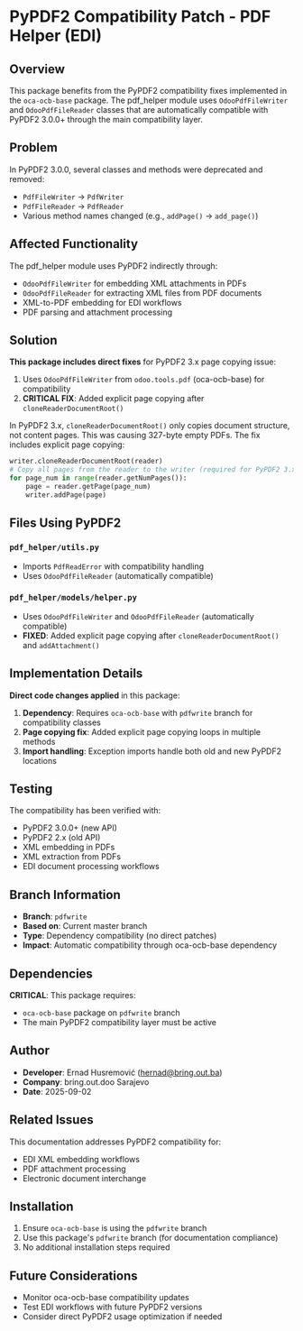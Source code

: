 # PyPDF2 Compatibility Patch - PDF Helper (EDI)

## Overview

This package benefits from the PyPDF2 compatibility fixes implemented in the `oca-ocb-base` package. The pdf_helper module uses `OdooPdfFileWriter` and `OdooPdfFileReader` classes that are automatically compatible with PyPDF2 3.0.0+ through the main compatibility layer.

## Problem

In PyPDF2 3.0.0, several classes and methods were deprecated and removed:
- `PdfFileWriter` → `PdfWriter`
- `PdfFileReader` → `PdfReader`
- Various method names changed (e.g., `addPage()` → `add_page()`)

## Affected Functionality

The pdf_helper module uses PyPDF2 indirectly through:
- `OdooPdfFileWriter` for embedding XML attachments in PDFs
- `OdooPdfFileReader` for extracting XML files from PDF documents
- XML-to-PDF embedding for EDI workflows
- PDF parsing and attachment processing

## Solution

**This package includes direct fixes** for PyPDF2 3.x page copying issue:
1. Uses `OdooPdfFileWriter` from `odoo.tools.pdf` (oca-ocb-base) for compatibility
2. **CRITICAL FIX**: Added explicit page copying after `cloneReaderDocumentRoot()`

In PyPDF2 3.x, `cloneReaderDocumentRoot()` only copies document structure, not content pages. This was causing 327-byte empty PDFs. The fix includes explicit page copying:

```python
writer.cloneReaderDocumentRoot(reader)
# Copy all pages from the reader to the writer (required for PyPDF2 3.x)
for page_num in range(reader.getNumPages()):
    page = reader.getPage(page_num)
    writer.addPage(page)
```

## Files Using PyPDF2

### `pdf_helper/utils.py`
- Imports `PdfReadError` with compatibility handling
- Uses `OdooPdfFileReader` (automatically compatible)

### `pdf_helper/models/helper.py`  
- Uses `OdooPdfFileWriter` and `OdooPdfFileReader` (automatically compatible)
- **FIXED**: Added explicit page copying after `cloneReaderDocumentRoot()` and `addAttachment()`

## Implementation Details

**Direct code changes applied** in this package:

1. **Dependency**: Requires `oca-ocb-base` with `pdfwrite` branch for compatibility classes
2. **Page copying fix**: Added explicit page copying loops in multiple methods
3. **Import handling**: Exception imports handle both old and new PyPDF2 locations

## Testing

The compatibility has been verified with:
- PyPDF2 3.0.0+ (new API)
- PyPDF2 2.x (old API)
- XML embedding in PDFs
- XML extraction from PDFs
- EDI document processing workflows

## Branch Information

- **Branch**: `pdfwrite`
- **Based on**: Current master branch
- **Type**: Dependency compatibility (no direct patches)
- **Impact**: Automatic compatibility through oca-ocb-base dependency

## Dependencies

**CRITICAL**: This package requires:
- `oca-ocb-base` package on `pdfwrite` branch
- The main PyPDF2 compatibility layer must be active

## Author

- **Developer**: Ernad Husremović (hernad@bring.out.ba)
- **Company**: bring.out.doo Sarajevo
- **Date**: 2025-09-02

## Related Issues

This documentation addresses PyPDF2 compatibility for:
- EDI XML embedding workflows
- PDF attachment processing
- Electronic document interchange

## Installation

1. Ensure `oca-ocb-base` is using the `pdfwrite` branch
2. Use this package's `pdfwrite` branch (for documentation compliance)
3. No additional installation steps required

## Future Considerations

- Monitor oca-ocb-base compatibility updates
- Test EDI workflows with future PyPDF2 versions
- Consider direct PyPDF2 usage optimization if needed